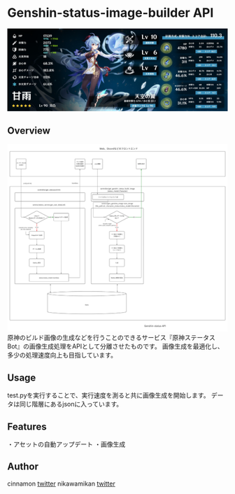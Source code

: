 # Genshin-status-image-builder API

![jpg](https://github.com/CinnamonSea2073/genshin-status-image-builder/blob/dev/github/20230619063328_804079022_10000037_atk_0hoge.jpg)

## Overview
![png](https://github.com/CinnamonSea2073/genshin-status-image-builder/blob/dev/github/chart.png)
原神のビルド画像の生成などを行うことのできるサービス『原神ステータスBot』の画像生成処理をAPIとして分離させたものです。
画像生成を最適化し、多少の処理速度向上も目指しています。

## Usage
test.pyを実行することで、実行速度を測ると共に画像生成を開始します。
データは同じ階層にあるjsonに入っています。

## Features
・アセットの自動アップデート
・画像生成

## Author
cinnamon
[twitter](https://twitter.com/CSea2073)
nikawamikan
[twitter](https://twitter.com/nikawamikan)